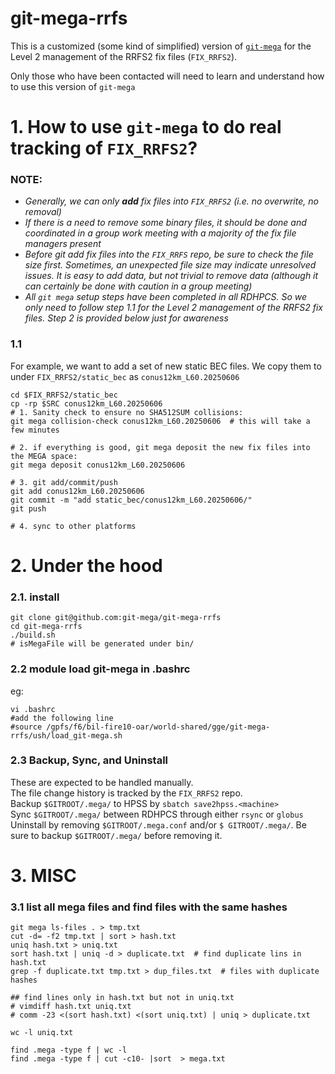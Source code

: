 # git-mega-rrfs
This is a customized (some kind of simplified) version of [`git-mega`](https://github.com/git-mega/git-mega) for the Level 2 management of the RRFS2 fix files (`FIX_RRFS2`).

Only those who have been contacted will need to learn and understand how to use this version of `git-mega`

# 1. How to use `git-mega` to do real tracking of `FIX_RRFS2`?
### NOTE:
- *Generally, we can only **add** fix files into `FIX_RRFS2` (i.e. no overwrite, no removal)*  
- *If there is a need to remove some binary files, it should be done and coordinated in a group work meeting with a majority of the fix file managers present*
- *Before git add fix files into the `FIX_RRFS` repo, be sure to check the file size first. Sometimes, an unexpected file size may indicate unresolved issues. It is easy to add data, but not trivial to remove data (although it can certainly be done with caution in a group meeting)*
- *All `git mega` setup steps have been completed in all RDHPCS. So we only need to follow step 1.1 for the Level 2 management of the RRFS2 fix files. Step 2 is provided below just for awareness*
### 1.1 
For example, we want to add a set of new static BEC files. We copy them to under `FIX_RRFS2/static_bec` as `conus12km_L60.20250606`
```
cd $FIX_RRFS2/static_bec
cp -rp $SRC conus12km_L60.20250606
# 1. Sanity check to ensure no SHA512SUM collisions:
git mega collision-check conus12km_L60.20250606  # this will take a few minutes

# 2. if everything is good, git mega deposit the new fix files into the MEGA space:
git mega deposit conus12km_L60.20250606

# 3. git add/commit/push
git add conus12km_L60.20250606
git commit -m "add static_bec/conus12km_L60.20250606/"
git push

# 4. sync to other platforms

```

# 2. Under the hood
### 2.1. install 
```
git clone git@github.com:git-mega/git-mega-rrfs
cd git-mega-rrfs
./build.sh
# isMegaFile will be generated under bin/
```

### 2.2 module load git-mega in .bashrc
eg:
```
vi .bashrc
#add the following line
#source /gpfs/f6/bil-fire10-oar/world-shared/gge/git-mega-rrfs/ush/load_git-mega.sh
```

### 2.3 Backup, Sync, and Uninstall
These are expected to be handled manually.  
The file change history is tracked by the `FIX_RRFS2` repo.  
Backup `$GITROOT/.mega/` to HPSS by `sbatch save2hpss.<machine>`  
Sync `$GITROOT/.mega/` between RDHPCS through either `rsync` or `globus`  
Uninstall by removing `$GITROOT/.mega.conf` and/or `$ GITROOT/.mega/`. Be sure to backup `$GITROOT/.mega/` before removing it.

# 3. MISC
### 3.1 list all mega files and find files with the same hashes
```
git mega ls-files . > tmp.txt
cut -d= -f2 tmp.txt | sort > hash.txt
uniq hash.txt > uniq.txt
sort hash.txt | uniq -d > duplicate.txt  # find duplicate lins in hash.txt
grep -f duplicate.txt tmp.txt > dup_files.txt  # files with duplicate hashes

## find lines only in hash.txt but not in uniq.txt
# vimdiff hash.txt uniq.txt
# comm -23 <(sort hash.txt) <(sort uniq.txt) | uniq > duplicate.txt

wc -l uniq.txt

find .mega -type f | wc -l
find .mega -type f | cut -c10- |sort  > mega.txt
```
